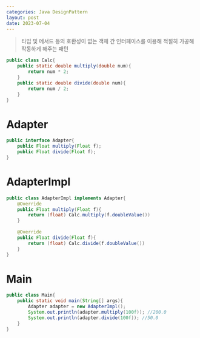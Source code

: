 ```yaml
---
categories: Java DesignPattern
layout: post
date: 2023-07-04
---
```

> 타입 및 메서드 등의 호환성이 없는 객체 간 인터페이스를 이용해 적절히 가공해 작동하게 해주는 패턴





```java
public class Calc{
	public static double multiply(double num){
		return num * 2;
	}
	public static double divide(double num){
		return num / 2; 
	}
}
```

# Adapter
```java 
public interface Adapter{
	public Float multiply(Float f);
	public Float divide(Float f);
}
```
# AdapterImpl
```java
public class AdapterImpl implements Adapter{
	@Override
	public Float multiply(Float f){
		return (float) Calc.multiply(f.doubleValue())
	}
	
	@Override
	public Float divide(Float f){
		return (float) Calc.divide(f.doubleValue())
	}
}
```
# Main
```java
public class Main{
	public static void main(String[] args){
		Adapter adapter = new AdapterImpl();
		System.out.println(adapter.multiply(100f)); //200.0
		System.out.println(adapter.divide(100f)); //50.0
	}
}
```






